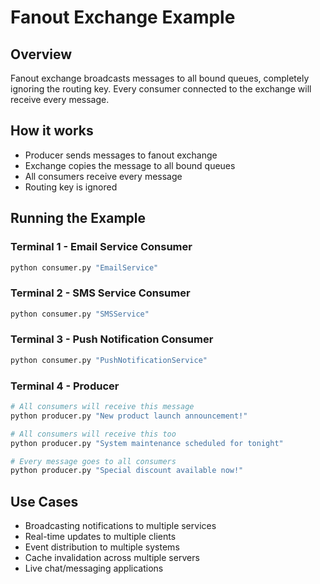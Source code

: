 # Fanout Exchange Example

## Overview
Fanout exchange broadcasts messages to all bound queues, completely ignoring the routing key. Every consumer connected to the exchange will receive every message.

## How it works
- Producer sends messages to fanout exchange
- Exchange copies the message to all bound queues
- All consumers receive every message
- Routing key is ignored

## Running the Example

### Terminal 1 - Email Service Consumer
```bash
python consumer.py "EmailService"
```

### Terminal 2 - SMS Service Consumer
```bash
python consumer.py "SMSService"
```

### Terminal 3 - Push Notification Consumer
```bash
python consumer.py "PushNotificationService"
```

### Terminal 4 - Producer
```bash
# All consumers will receive this message
python producer.py "New product launch announcement!"

# All consumers will receive this too
python producer.py "System maintenance scheduled for tonight"

# Every message goes to all consumers
python producer.py "Special discount available now!"
```

## Use Cases
- Broadcasting notifications to multiple services
- Real-time updates to multiple clients
- Event distribution to multiple systems
- Cache invalidation across multiple servers
- Live chat/messaging applications
